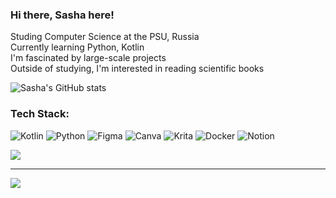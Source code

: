 ### Hi there, Sasha here!


Studing Computer Science at the PSU, Russia<br/>
Currently learning Python, Kotlin<br/>
I'm fascinated by large-scale projects<br/>
Outside of studying, I'm interested in reading scientific books<br/>

![Sasha's GitHub stats](https://github-readme-stats.vercel.app/api?username=ssixvfivess&show_icons=true&theme=transparent)




### Tech Stack:
![Kotlin](https://img.shields.io/badge/kotlin-%237F52FF.svg?style=for-the-badge&logo=kotlin&logoColor=white) ![Python](https://img.shields.io/badge/python-3670A0?style=for-the-badge&logo=python&logoColor=ffdd54) ![Figma](https://img.shields.io/badge/figma-%23F24E1E.svg?style=for-the-badge&logo=figma&logoColor=white) ![Canva](https://img.shields.io/badge/Canva-%2300C4CC.svg?style=for-the-badge&logo=Canva&logoColor=white) ![Krita](https://img.shields.io/badge/Krita-203759?style=for-the-badge&logo=krita&logoColor=EEF37B) ![Docker](https://img.shields.io/badge/docker-%230db7ed.svg?style=for-the-badge&logo=docker&logoColor=white) ![Notion](https://img.shields.io/badge/Notion-%23000000.svg?style=for-the-badge&logo=notion&logoColor=white)


![](https://github-readme-stats.vercel.app/api/top-langs/?username=ssixvfivess&theme=transparent&hide_border=false&include_all_commits=true&count_private=true&layout=compact)

---
[![](https://visitcount.itsvg.in/api?id=ssixvfivess&icon=2&color=1)](https://visitcount.itsvg.in)
